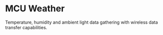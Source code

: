 # MCU Weather

Temperature, humidity and ambient light data gathering with wireless data transfer capabilities.

